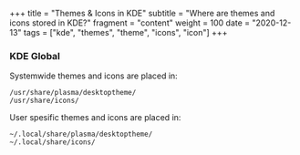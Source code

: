 +++
title = "Themes & Icons in KDE"
subtitle = "Where are themes and icons stored in KDE?"
fragment = "content"
weight = 100
date = "2020-12-13"
tags = ["kde", "themes", "theme", "icons", "icon"]
+++

### KDE Global

Systemwide themes and icons are placed in:

``` Path
/usr/share/plasma/desktoptheme/
/usr/share/icons/
```

User spesific themes and icons are placed in:

``` Path
~/.local/share/plasma/desktoptheme/
~/.local/share/icons/
```
